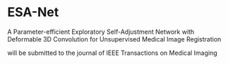 # ESA-Net
A Parameter-efficient Exploratory Self-Adjustment Network with Deformable 3D Convolution for Unsupervised Medical Image Registration

will be submitted to the journal of IEEE Transactions on Medical Imaging

